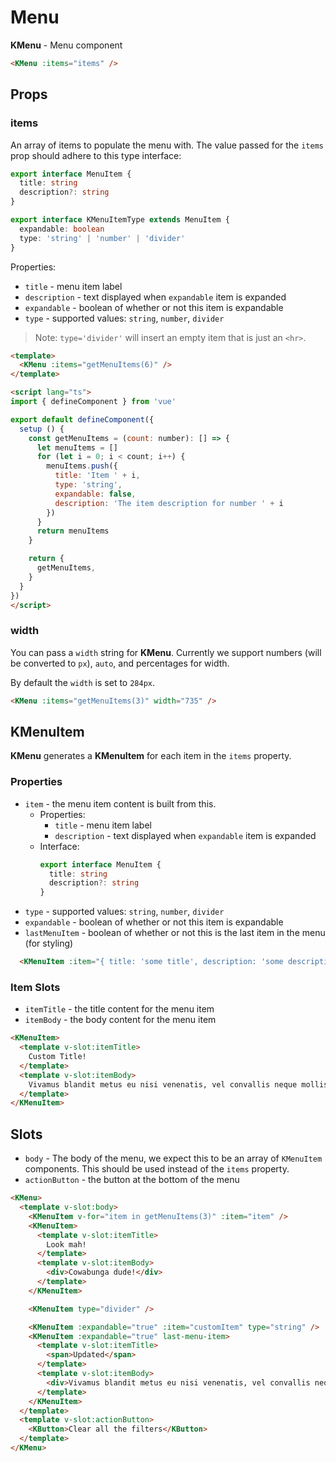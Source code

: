 # Menu

**KMenu** - Menu component

<KMenu :items="getMenuItems(5)" />

```html
<KMenu :items="items" />
```

## Props

### items

An array of items to populate the menu with. The value passed for the `items` prop should adhere to this type interface:

```ts
export interface MenuItem {
  title: string
  description?: string
}

export interface KMenuItemType extends MenuItem {
  expandable: boolean
  type: 'string' | 'number' | 'divider'
}
```

Properties:

- `title` - menu item label
- `description` - text displayed when `expandable` item is expanded
- `expandable` - boolean of whether or not this item is expandable
- `type` - supported values: `string`, `number`, `divider`

> Note: `type='divider'` will insert an empty item that is just an `<hr>`.

<KMenu :items="getMenuItems(6)" />

```html
<template>
  <KMenu :items="getMenuItems(6)" />
</template>

<script lang="ts">
import { defineComponent } from 'vue'

export default defineComponent({
  setup () {
    const getMenuItems = (count: number): [] => {
      let menuItems = []
      for (let i = 0; i < count; i++) {
        menuItems.push({
          title: 'Item ' + i,
          type: 'string',
          expandable: false,
          description: 'The item description for number ' + i
        })
      }
      return menuItems
    }

    return {
      getMenuItems,
    }
  }
})
</script>
```

### width

You can pass a `width` string for **KMenu**. Currently we support numbers (will be converted to `px`), `auto`, and percentages for width.

By default the `width` is set to `284px`.

<KMenu :items="getMenuItems(3)" width="735" />

```html
<KMenu :items="getMenuItems(3)" width="735" />
```

## KMenuItem

**KMenu** generates a **KMenuItem** for each item in the `items` property.

### Properties

- `item` - the menu item content is built from this.
  - Properties:
    - `title` - menu item label
    - `description` - text displayed when `expandable` item is expanded
  - Interface:
    ```ts
    export interface MenuItem {
      title: string
      description?: string
    }
    ```
- `type` - supported values: `string`, `number`, `divider`
- `expandable` - boolean of whether or not this item is expandable
- `lastMenuItem` - boolean of whether or not this is the last item in the menu (for styling)

```html
  <KMenuItem :item="{ title: 'some title', description: 'some description' }" :expandable="true" type="string" />
```

### Item Slots

- `itemTitle` - the title content for the menu item
- `itemBody` - the body content for the menu item

```html
<KMenuItem>
  <template v-slot:itemTitle>
    Custom Title!
  </template>
  <template v-slot:itemBody>
    Vivamus blandit metus eu nisi venenatis, vel convallis neque mollis. In enim lectus.
  </template>
</KMenuItem>
```

## Slots

- `body` - The body of the menu, we expect this to be an array of `KMenuItem` components. This should be used instead of the `items` property.
- `actionButton` - the button at the bottom of the menu

<KMenu>
  <template v-slot:body>
    <KMenuItem v-for="item in getMenuItems(3)" :key="item.title" :item="item" />
    <KMenuItem>
      <template v-slot:itemTitle>
        Look mah!
      </template>
      <template v-slot:itemBody>
        <div>Cowabunga dude!</div>
      </template>
    </KMenuItem>
    <KMenuItem type="divider" />
    <KMenuItem :expandable="true" :item="customItem" type="string" />
    <KMenuItem :expandable="true" last-menu-item >
      <template v-slot:itemTitle>
          <span>Updated</span>
      </template>
      <template v-slot:itemBody>
        <div>Vivamus blandit metus eu nisi venenatis, vel convallis neque mollis. In enim lectus, dignissim nec iaculis id, sodales quis nulla. Mauris pellentesque bibendum dui sed dictum.</div>
      </template>
    </KMenuItem>
  </template>
  <template v-slot:actionButton>
    <KButton>Clear all the filters</KButton>
  </template>
</KMenu>

```html
<KMenu>
  <template v-slot:body>
    <KMenuItem v-for="item in getMenuItems(3)" :item="item" />
    <KMenuItem>
      <template v-slot:itemTitle>
        Look mah!
      </template>
      <template v-slot:itemBody>
        <div>Cowabunga dude!</div>
      </template>
    </KMenuItem>

    <KMenuItem type="divider" />

    <KMenuItem :expandable="true" :item="customItem" type="string" />
    <KMenuItem :expandable="true" last-menu-item>
      <template v-slot:itemTitle>
        <span>Updated</span>
      </template>
      <template v-slot:itemBody>
        <div>Vivamus blandit metus eu nisi venenatis, vel convallis neque mollis. In enim lectus, dignissim nec iaculis id, sodales quis nulla. Mauris pellentesque bibendum dui sed dictum.</div>
      </template>
    </KMenuItem>
  </template>
  <template v-slot:actionButton>
    <KButton>Clear all the filters</KButton>
  </template>
</KMenu>
```

<script lang="ts">
import { defineComponent } from 'vue'

export default defineComponent({
  setup () {
    const getMenuItems = (count: number) => {
      let menuItems = []
      for (let i = 0; i < count; i++) {
        menuItems.push({
          title: 'Item ' + i,
          type: 'string',
          expandable: false,
          description: 'The item description for number ' + i
        })
      }
      return menuItems
    }

    const customItem = {
      title: "Item #",
      description: "Cras aliquet auctor ex ut hendrerit. Donec sagittis est nec aliquet semper. Quisque feugiat metus orci, at ullamcorper odio molestie non. Nam dignissim sed ligula ut commodo."
    }

    return {
      getMenuItems,
      customItem,
    }
  }
})
</script>

<style lang="scss">
.KMenu-wrapper {
  --KMenu-wrapperBorderColor: lime;
}

div.menu-content div {
  white-space: normal;
  margin-right: 22px;
  text-align: justify;
}
</style>
